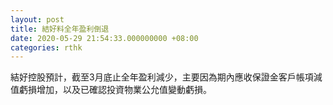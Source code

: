 ```yaml
---
layout: post
title: 結好料全年盈利倒退
date: 2020-05-29 21:54:33.000000000 +08:00
categories: rthk
---
```


結好控股預計，截至3月底止全年盈利減少，主要因為期內應收保證金客戶帳項減值虧損增加，以及已確認投資物業公允值變動虧損。
